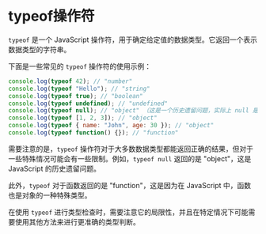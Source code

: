 # typeof操作符

`typeof` 是一个 JavaScript 操作符，用于确定给定值的数据类型。它返回一个表示数据类型的字符串。

下面是一些常见的 `typeof` 操作符的使用示例：

```javascript
console.log(typeof 42); // "number"
console.log(typeof "Hello"); // "string"
console.log(typeof true); // "boolean"
console.log(typeof undefined); // "undefined"
console.log(typeof null); // "object" （这是一个历史遗留问题，实际上 null 是一个原始值）
console.log(typeof [1, 2, 3]); // "object"
console.log(typeof { name: "John", age: 30 }); // "object"
console.log(typeof function() {}); // "function"
```

需要注意的是，`typeof` 操作符对于大多数数据类型都能返回正确的结果，但对于一些特殊情况可能会有一些限制。例如，`typeof null` 返回的是 "object"，这是 JavaScript 的历史遗留问题。

此外，`typeof` 对于函数返回的是 "function"，这是因为在 JavaScript 中，函数也是对象的一种特殊类型。

在使用 `typeof` 进行类型检查时，需要注意它的局限性，并且在特定情况下可能需要使用其他方法来进行更准确的类型判断。
